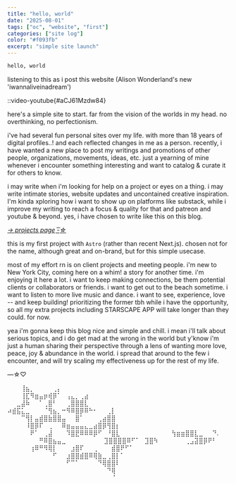 ```yaml
---
title: "hello, world"
date: "2025-08-01"
tags: ["oc", "website", "first"]
categories: ["site log"]
color: "#f093fb"
excerpt: "simple site launch"
---
```


```bash
hello, world
```

listening to this as i post this website (Alison Wonderland's new 'iwannaliveinadream')

::video-youtube{#aCJ61Mzdw84}

here's a simple site to start. far from the vision of the worlds in my head. no overthinking, no perfectionism.

i've had several fun personal sites over my life. with more than 18 years of digital profiles..! and each reflected changes in me as a person. recently, i have wanted a new place to post my writings and promotions of other people, organizations, movements, ideas, etc. just a yearning of mine whenever i encounter something interesting and want to catalog & curate it for others to know.

i may write when i'm looking for help on a project or eyes on a thing. i may write intimate stories, website updates and uncontained creative inspiration. I'm kinda xploring how i want to show up on platforms like substack, while i improve my writing to reach a focus & quality for that and patreon and youtube & beyond. yes, i have chosen to write like this on this blog.

_[→ projects page -͟͟͞☆](/projects)_

this is my first project with `Astro` (rather than recent Next.js). chosen not for the name, although great and on-brand, but for this simple usecase.

most of my effort rn is on client projects and meeting people. i'm new to New York City, coming here on a whim! a story for another time. i'm enjoying it here a lot. i want to keep making connections, be them potential clients or collaborators or friends. i want to get out to the beach sometime. i want to listen to more live music and dance. i want to see, experience, love -- and keep building! prioritizing the former tbh while i have the opportunity, so all my extra projects including STARSCAPE APP will take longer than they could. for now.

yea i'm gonna keep this blog nice and simple and chill. i mean i'll talk about serious topics, and i do get mad at the wrong in the world but y'know i'm just a human sharing their perspective through a lens of wanting more love, peace, joy & abundance in the world. i spread that around to the few i encounter, and will try scaling my effectiveness up for the rest of my life.

—☆♡

⠀⠀⠀⢸⣦⡀⠀⠀⠀⠀⢀⡄⠀⠀⠀⠀⠀⠀⠀⠀⠀⠀⠀⠀⠀⠀⠀⠀⠀⠀⠀
⠀⠀⠀⢸⣏⠻⣶⣤⡶⢾⡿⠁⠀⢠⣄⡀⢀⣴⠀⠀⠀⠀⠀⠀⠀⠀⠀⠀⠀⠀⠀
⠀⠀⣀⣼⠷⠀⠀⠁⢀⣿⠃⠀⠀⢀⣿⣿⣿⣇⠀⠀⠀⠀⠀⠀⠀⠀⠀⠀⠀⠀⠀
⠴⣾⣯⣅⣀⠀⠀⠀⠈⢻⣦⡀⠒⠻⠿⣿⡿⠿⠓⠂⠀⠀⢀⡇⠀⠀⠀⠀⠀⠀⠀
⠀⠀⠀⠉⢻⡇⣤⣾⣿⣷⣿⣿⣤⠀⠀⣿⠁⠀⠀⠀⢀⣴⣿⣿⠀⠀⠀⠀⠀⠀⠀
⠀⠀⠀⠀⠸⣿⡿⠏⠀⢀⠀⠀⠿⣶⣤⣤⣤⣄⣀⣴⣿⡿⢻⣿⡆⠀⠀⠀⠀⠀⠀
⠀⠀⠀⠀⠀⠟⠁⠀⢀⣼⠀⠀⠀⠹⣿⣟⠿⠿⠿⡿⠋⠀⠘⣿⣇⠀⠀⠀⠀⠀⠀
⠀⠀⠀⠀⠀⢳⣶⣶⣿⣿⣇⣀⠀⠀⠙. ⠀ ⠀⠀⠀⠀⠀⠀⠀⠛⠿⣿⣦⣤⣀⠀⠀
⠀⠀⠀⠀⠀⠀⣹⣿⣿⣿⣿⠿⠋⠁⠀⣹⣿⠳⠀⠀⠀⠀⠀⠀⢀⣠⣽⣿⡿⠟⠃
⠀⠀⠀⠀⠀⢰⠿⠛⠻⢿⡇⠀⠀⠀⣰⣿⠏⠀⠀⢀⠀⠀⠀⣾⣿⠟⠋⠁⠀⠀⠀
⠀⠀⠀⠀⠀⠀⠀⠀⠀⠀⠋⠀⠀⣰⣿⣿⣾⣿⠿⢿⣷⣀⢀⣿⡇⠁⠀⠀⠀⠀⠀
⠀⠀⠀⠀⠀⠀⠀⠀⠀⠀⠀⠀⠀⠋⠉⠁⠀⠀⠀⠀⠙⢿⣿⣿⠇⠀⠀⠀⠀⠀⠀
⠀⠀⠀⠀⠀⠀⠀⠀⠀⠀⠀⠀⠀⠀⠀⠀⠀⠀⠀⠀⠀⠀⠙⢿⠀⠀⠀⠀⠀⠀⠀
⠀⠀⠀⠀⠀⠀⠀⠀⠀⠀⠀⠀⠀⠀⠀⠀⠀⠀⠀⠀⠀⠀⠀⠈⠀⠀⠀⠀⠀⠀⠀
